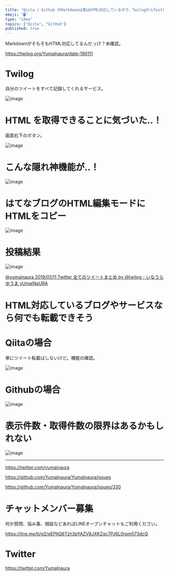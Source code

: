 ```yaml
---
title: "Qiita / Github のMarkdownは実はHTML対応しているので、TwilogからTwitterの全ツイートを貼り付けることさ"
emoji: "🖥"
type: "idea"
topics: ["Qiita", "GitHub"]
published: true
---
```


MarkdownがそもそもHTML対応してるんだっけ？未確認。



https://twilog.org/YumaInaura/date-190111

# Twilog

自分のツイートをすべて記録してくれるサービス。

![image](https://user-images.githubusercontent.com/13635059/51055165-658dc600-1622-11e9-851e-68ed1d542f9b.png)

# HTML を取得できることに気づいた‥！

画面右下のボタン。

![image](https://user-images.githubusercontent.com/13635059/51054916-a76a3c80-1621-11e9-89f3-18b610ab9654.png)

# こんな隠れ神機能が‥！


![image](https://user-images.githubusercontent.com/13635059/51054926-acc78700-1621-11e9-968d-834313396981.png)

# はてなブログのHTML編集モードにHTMLをコピー

![image](https://user-images.githubusercontent.com/13635059/51055237-a5ed4400-1622-11e9-86ef-11b9a2da1b0e.png)

# 投稿結果

![image](https://user-images.githubusercontent.com/13635059/51055033-f912c700-1621-11e9-8182-1ccb47e848e2.png)

[@yumainaura 2019/01/11 Twitter 全てのツイートまとめ by @twilog - いなうらゆうま yUmaiNaURA](http://yumainaura.hateblo.jp/entry/2019/01/12/043328)

# HTML対応しているブログやサービスなら何でも転載できそう

# Qiitaの場合

単にツイート転載はしないけど。機能の確認。

![image](https://user-images.githubusercontent.com/13635059/51054949-c23cb100-1621-11e9-9521-da1dafe9cf25.png)

# Githubの場合

![image](https://user-images.githubusercontent.com/13635059/51054963-cbc61900-1621-11e9-8289-54f73cdf423e.png)

# 表示件数・取得件数の限界はあるかもしれない


![image](https://user-images.githubusercontent.com/13635059/51055670-e39e9c80-1623-11e9-9fa0-42018b6399d5.png)


---

https://twitter.com/yumainaura

https://github.com/YumaInaura/YumaInaura/issues

https://github.com/YumaInaura/YumaInaura/issues/330








<!-- Update From Qiita API -->

# チャットメンバー募集


何か質問、悩み事、相談などあればLINEオープンチャットもご利用ください。

https://line.me/ti/g2/eEPltQ6Tzh3pYAZV8JXKZqc7PJ6L0rpm573dcQ





# Twitter


https://twitter.com/YumaInaura


<!-- Update From Qiita API -->


